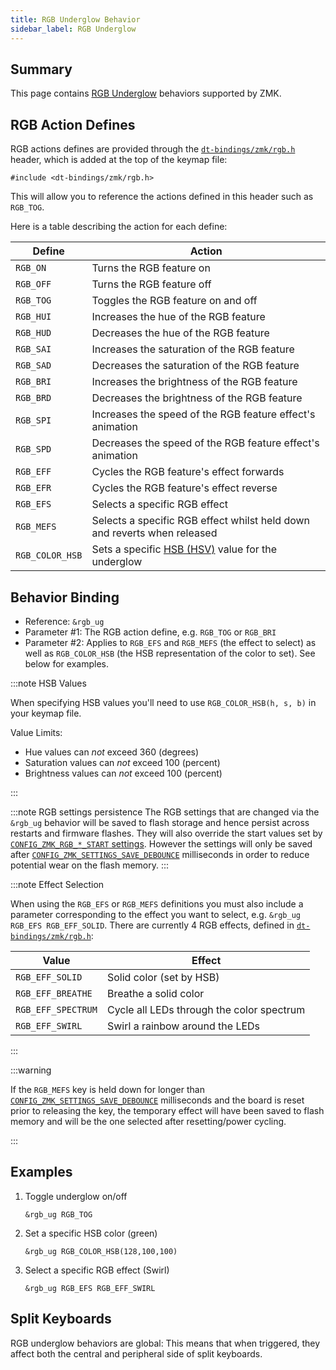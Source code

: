 ```yaml
---
title: RGB Underglow Behavior
sidebar_label: RGB Underglow
---
```


## Summary

This page contains [RGB Underglow](../features/underglow.md) behaviors supported by ZMK.

## RGB Action Defines

RGB actions defines are provided through the [`dt-bindings/zmk/rgb.h`](https://github.com/zmkfirmware/zmk/blob/main/app/include/dt-bindings/zmk/rgb.h) header,
which is added at the top of the keymap file:

```dts
#include <dt-bindings/zmk/rgb.h>
```

This will allow you to reference the actions defined in this header such as `RGB_TOG`.

Here is a table describing the action for each define:

| Define          | Action                                                                                         |
| --------------- | ---------------------------------------------------------------------------------------------- |
| `RGB_ON`        | Turns the RGB feature on                                                                       |
| `RGB_OFF`       | Turns the RGB feature off                                                                      |
| `RGB_TOG`       | Toggles the RGB feature on and off                                                             |
| `RGB_HUI`       | Increases the hue of the RGB feature                                                           |
| `RGB_HUD`       | Decreases the hue of the RGB feature                                                           |
| `RGB_SAI`       | Increases the saturation of the RGB feature                                                    |
| `RGB_SAD`       | Decreases the saturation of the RGB feature                                                    |
| `RGB_BRI`       | Increases the brightness of the RGB feature                                                    |
| `RGB_BRD`       | Decreases the brightness of the RGB feature                                                    |
| `RGB_SPI`       | Increases the speed of the RGB feature effect's animation                                      |
| `RGB_SPD`       | Decreases the speed of the RGB feature effect's animation                                      |
| `RGB_EFF`       | Cycles the RGB feature's effect forwards                                                       |
| `RGB_EFR`       | Cycles the RGB feature's effect reverse                                                        |
| `RGB_EFS`       | Selects a specific RGB effect                                                                  |
| `RGB_MEFS`      | Selects a specific RGB effect whilst held down and reverts when released                       |
| `RGB_COLOR_HSB` | Sets a specific [HSB (HSV)](https://en.wikipedia.org/wiki/HSL_and_HSV) value for the underglow |

## Behavior Binding

- Reference: `&rgb_ug`
- Parameter #1: The RGB action define, e.g. `RGB_TOG` or `RGB_BRI`
- Parameter #2: Applies to `RGB_EFS` and `RGB_MEFS` (the effect to select) as well as `RGB_COLOR_HSB` (the HSB representation of the color to set). See below for examples.

:::note HSB Values

When specifying HSB values you'll need to use `RGB_COLOR_HSB(h, s, b)` in your keymap file.

Value Limits:

- Hue values can _not_ exceed 360 (degrees)
- Saturation values can _not_ exceed 100 (percent)
- Brightness values can _not_ exceed 100 (percent)

:::

:::note RGB settings persistence
The RGB settings that are changed via the `&rgb_ug` behavior will be saved to flash storage and hence persist across restarts and firmware flashes.
They will also override the start values set by [`CONFIG_ZMK_RGB_*_START` settings](../config/underglow.md#kconfig).
However the settings will only be saved after [`CONFIG_ZMK_SETTINGS_SAVE_DEBOUNCE`](../config/system.md#general) milliseconds in order to reduce potential wear on the flash memory.
:::

:::note Effect Selection

When using the `RGB_EFS` or `RGB_MEFS` definitions you must also include a parameter corresponding to the effect you want to select, e.g. `&rgb_ug RGB_EFS RGB_EFF_SOLID`. There are currently 4 RGB effects, defined in [`dt-bindings/zmk/rgb.h`](https://github.com/zmkfirmware/zmk/blob/main/app/include/dt-bindings/zmk/rgb.h):

| Value              | Effect                                    |
| ------------------ | ----------------------------------------- |
| `RGB_EFF_SOLID`    | Solid color (set by HSB)                  |
| `RGB_EFF_BREATHE`  | Breathe a solid color                     |
| `RGB_EFF_SPECTRUM` | Cycle all LEDs through the color spectrum |
| `RGB_EFF_SWIRL`    | Swirl a rainbow around the LEDs           |

:::

:::warning

If the `RGB_MEFS` key is held down for longer than [`CONFIG_ZMK_SETTINGS_SAVE_DEBOUNCE`](../config/system.md#general) milliseconds and the board is reset prior to releasing the key, the temporary effect will have been saved to flash memory and will be the one selected after resetting/power cycling.

:::

## Examples

1. Toggle underglow on/off

   ```dts
   &rgb_ug RGB_TOG
   ```

1. Set a specific HSB color (green)

   ```dts
   &rgb_ug RGB_COLOR_HSB(128,100,100)
   ```

1. Select a specific RGB effect (Swirl)

   ```dts
   &rgb_ug RGB_EFS RGB_EFF_SWIRL
   ```

## Split Keyboards

RGB underglow behaviors are global: This means that when triggered, they affect both the central and peripheral side of split keyboards.

